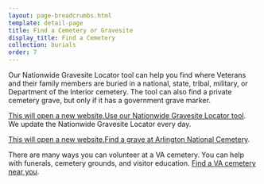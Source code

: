 ```yaml
---
layout: page-breadcrumbs.html
template: detail-page
title: Find a Cemetery or Gravesite
display_title: Find a Cemetery
collection: burials
order: 7
---
```


<div class="va-introtext">

Our Nationwide Gravesite Locator tool can help you find where Veterans and their family members are buried in a national, state, tribal, military, or Department of the Interior cemetery. The tool can also find a private cemetery grave, but only if it has a government grave marker. 

</div>

<a href="https://gravelocator.cem.va.gov/"><span class="usa-sr-only">This will open a new website.</span>Use our Nationwide Gravesite Locator tool</a>.</br>
We update the Nationwide Gravesite Locator every day. 

<a href="http://www.arlingtoncemetery.mil/#/"><span class="usa-sr-only">This will open a new website.</span>Find a grave at Arlington National Cemetery</a>. 

There are many ways you can volunteer at a VA cemetery. You can help with funerals, cemetery grounds, and visitor education. [Find a VA cemetery near you](/facilities).

